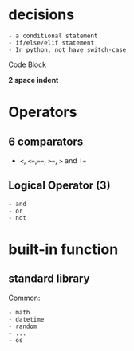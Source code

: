 # decisions

    - a conditional statement
    - if/else/elif statement
    - In python, not have switch-case

Code Block

**2 space indent**

# Operators
## 6 comparators
- `<`, `<=`,`==`, `>=`, `>` and `!=`

## Logical Operator (3)
    - and
    - or
    - not

# built-in function
## standard library

Common:

    - math
    - datetime
    - random
    - ...
    - os
